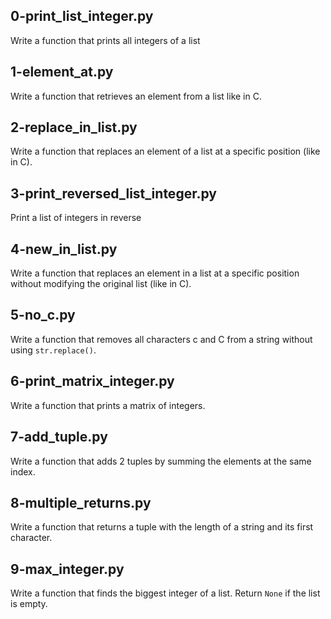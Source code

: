 ## 0-print_list_integer.py
Write a function that prints all integers of a list

## 1-element_at.py
Write a function that retrieves an element from a list like in C.

## 2-replace_in_list.py
Write a function that replaces an element of a list at a specific position (like in C).

## 3-print_reversed_list_integer.py
Print a list of integers in reverse

## 4-new_in_list.py
Write a function that replaces an element in a list at a specific position without modifying the original list (like in C).

## 5-no_c.py
Write a function that removes all characters c and C from a string without using `str.replace()`.

## 6-print_matrix_integer.py
Write a function that prints a matrix of integers.

## 7-add_tuple.py
Write a function that adds 2 tuples by summing the elements at the same index.

## 8-multiple_returns.py
Write a function that returns a tuple with the length of a string and its first character.

## 9-max_integer.py
Write a function that finds the biggest integer of a list. Return `None` if the list is empty.
